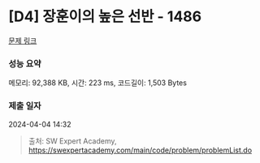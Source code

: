 # [D4] 장훈이의 높은 선반 - 1486 

[문제 링크](https://swexpertacademy.com/main/code/problem/problemDetail.do?contestProbId=AV2b7Yf6ABcBBASw) 

### 성능 요약

메모리: 92,388 KB, 시간: 223 ms, 코드길이: 1,503 Bytes

### 제출 일자

2024-04-04 14:32



> 출처: SW Expert Academy, https://swexpertacademy.com/main/code/problem/problemList.do